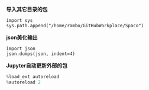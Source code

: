 **导入其它目录的包** 

```
import sys
sys.path.append("/home/rambo/GitHubWorkplace/Spaco")
```

**json美化输出**

```
import json
json.dumps(json, indent=4)
```

**Jupyter自动更新外部的包**

```python
%load_ext autoreload
%autoreload 2

```

